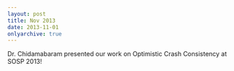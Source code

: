```yaml
---
layout: post
title: Nov 2013
date: 2013-11-01
onlyarchive: true
---
```

 Dr. Chidamabaram presented our work on Optimistic Crash Consistency at SOSP 2013!
